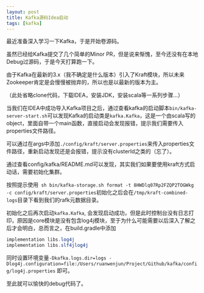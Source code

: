 ```yaml
---
layout: post
title: Kafka源码Idea启动
tags: [kafka]
---
```


最近准备深入学习一下Kafka，于是开始卷源码。

虽然已经给Kafka提交了几个简单的Minor PR，但是说来惭愧，至今还没有在本地Debug过源码，于是今天打算跑一下。

由于Kafka在最新的3.x（我不确定是什么版本）引入了Kraft模块，所以未来Zookeeper肯定是会慢慢被抛弃的，所以也是以最新的版本为主。

（此处省略clone代码，下载IDEA，安装JDK，安装scala等一系列步骤...）

当我们在IDEA中成功导入Kafka项目之后，通过查看kafka的启动脚本`bin/kafka-server-start.sh`可以发现Kafka的启动类是`kafka.Kafka`，这是一个由scala写的object，里面自带一个main函数，直接启动会发现报错，提示我们需要传入properties文件路径。

可以通过在args中添加`./config/kraft/server.properties`来传入properties文件路径，重新启动发现还是会报错，提示没有clusterId之类的（忘了）。

通过查看config/kafka/README.md可以发现，其实我们如果要使用kraft方式启动话，需要初始化集群。

按照提示使用` sh bin/kafka-storage.sh format -t 8HWDlq07Rp2FZQP2TOGWkg -c config/kraft/server.properties`初始化之后会在`/tmp/kraft-combined-logs`目录下看到我们的rafk元数据目录。

初始化之后再次启动`kafka.Kafka`, 会发现启动成功，但是此时控制台没有日志打印，原因是core模块是没有包含log4j模块，至于为什么可能需要以后深入了解之后才会明白，总而言之，在build.gradle中添加
```java
implementation libs.log4j
implementation libs.slf4jlog4j

```
同时设置环境变量`-Dkafka.logs.dir=logs -Dlog4j.configuration=file:/Users/ruanwenjun/Project/Github/kafka/config/log4j.properties`
即可。

至此就可以愉快的debug代码了。


